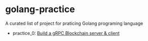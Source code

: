 # golang-practice

A curated list of project for praticing Golang programing language

- practice_0: [Build a gRPC Blockchain server & client]()